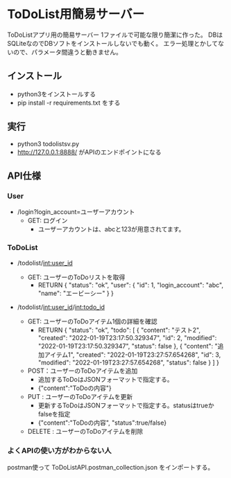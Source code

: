 # ToDoList用簡易サーバー

ToDoListアプリ用の簡易サーバー
1ファイルで可能な限り簡潔に作った。
DBはSQLiteなのでDBソフトをインストールしないでも動く。
エラー処理とかしてないので、パラメータ間違うと動きません。

## インストール

- python3をインストールする
- pip install -r requirements.txt   をする

## 実行

- python3 todolistsv.py
- http://127.0.0.1:8888/ がAPIのエンドポイントになる

## API仕様

### User

- /login?login_account=ユーザーアカウント
  - GET: ログイン
    - ユーザーアカウントは、abcと123が用意されてます。

### ToDoList

- /todolist/<int:user_id>
  - GET: ユーザーのToDoリストを取得
    - RETURN
    {
        "status": "ok",
        "user": {
            "id": 1,
            "login_account": "abc",
            "name": "エービーシー"
        }
    }

- /todolist/<int:user_id>/<int:todo_id>
  - GET: ユーザーのToDoアイテム1個の詳細を確認
    - RETURN
    {
        "status": "ok",
        "todo": [
            {
                "content": "テスト2",
                "created": "2022-01-19T23:17:50.329347",
                "id": 2,
                "modified": "2022-01-19T23:17:50.329347",
                "status": false
            },
            {
                "content": "追加アイテム1",
                "created": "2022-01-19T23:27:57.654268",
                "id": 3,
                "modified": "2022-01-19T23:27:57.654268",
                "status": false
            }
        ]
    }
  - POST：ユーザーのToDoアイテムを追加
    - 追加するToDoはJSONフォーマットで指定する。
    - {"content":"ToDoの内容"}
  - PUT : ユーザーのToDoアイテムを更新
    - 更新するToDoはJSONフォーマットで指定する。statusはtrueかfalseを指定
    - {"content":"ToDoの内容", "status":true/false}
  - DELETE : ユーザーのToDoアイテムを削除

### よくAPIの使い方がわからない人

postman使って ToDoListAPI.postman_collection.json をインポートする。